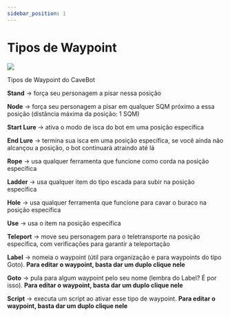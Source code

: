 ```yaml
---
sidebar_position: 1
---
```


# Tipos de Waypoint
<div class="text--center">
  <img src="/img/waypoint_type.png" />
  <p>Tipos de Waypoint do CaveBot</p>
</div>

**Stand** -> força seu personagem a pisar nessa posição

**Node** -> força seu personagem a pisar em qualquer SQM próximo a essa posição (distância máxima da posição: 1 SQM)

**Start Lure** -> ativa o modo de isca do bot em uma posição específica

**End Lure** -> termina sua isca em uma posição específica, se você ainda não alcançou a posição, o bot continuará atraindo até lá

**Rope** -> usa qualquer ferramenta que funcione como corda na posição específica

**Ladder** -> usa qualquer item do tipo escada para subir na posição específica

**Hole** -> usa qualquer ferramenta que funcione para cavar o buraco na posição específica

**Use** -> usa o item na posição específica

**Teleport** -> move seu personagem para o teletransporte na posição específica, com verificações para garantir a teleportação

**Label** -> nomeia o waypoint (útil para organização e para waypoints do tipo Goto). **Para editar o waypoint, basta dar um duplo clique nele**

**Goto** -> pula para algum waypoint pelo seu nome (lembra do Label? É por isso). **Para editar o waypoint, basta dar um duplo clique nele**

**Script** -> executa um script ao ativar esse tipo de waypoint. **Para editar o waypoint, basta dar um duplo clique nele**